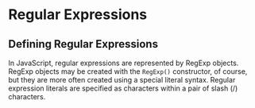 # Regular Expressions

## Defining Regular Expressions

In JavaScript, regular expressions are represented by RegExp objects.
RegExp objects may be created with the `RegExp()` constructor, of course, but they are more often created using a special literal syntax.
Regular expression literals are specified as characters within a pair of slash (/) characters.
